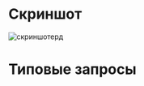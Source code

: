 # Скриншот 

![скриншотерд](https://github.com/qweasads/bd/assets/126321177/7af2641f-5e1e-4766-b7f5-5060e1e473b4)

# Типовые запросы
